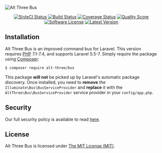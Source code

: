 ![Alt Three Bus](https://user-images.githubusercontent.com/2829600/71490847-0de16e00-2825-11ea-8897-b42ef351832e.png)

<p align="center">
<a href="https://github.styleci.io/repos/48430841"><img src="https://github.styleci.io/repos/48430841/shield" alt="StyleCI Status"></img></a>
<a href="https://github.com/AltThree/Bus/actions?query=workflow%3ATests"><img src="https://img.shields.io/github/workflow/status/AltThree/Bus/Tests?style=flat-square" alt="Build Status"></img></a>
<a href="https://scrutinizer-ci.com/g/AltThree/Bus/code-structure"><img src="https://img.shields.io/scrutinizer/coverage/g/AltThree/Bus?style=flat-square" alt="Coverage Status"></img></a>
<a href="https://scrutinizer-ci.com/g/AltThree/Bus"><img src="https://img.shields.io/scrutinizer/g/AltThree/Bus?style=flat-square" alt="Quality Score"></img></a>
<a href="LICENSE"><img src="https://img.shields.io/badge/license-MIT-brightgreen?style=flat-square" alt="Software License"></img></a>
<a href="https://github.com/AltThree/Bus/releases"><img src="https://img.shields.io/github/release/AltThree/Bus?style=flat-square" alt="Latest Version"></img></a>
</p>


## Installation

Alt Three Bus is an improved command bus for Laravel. This version requires [PHP](https://php.net) 7.1-7.4, and supports Laravel 5.5-7. Simply require the package using [Composer](https://getcomposer.org):

```bash
$ composer require alt-three/bus
```

This package **will not** be picked up by Laravel's automatic package discovery. Once installed, you need to **remove** the `Illuminate\Bus\BusServiceProvider` and **replace** it with the `AltThree\Bus\BusServiceProvider` service provider in your `config/app.php`.


## Security

Our full security policy is available to read [here](https://github.com/AltThree/Bus/security/policy).


## License

Alt Three Bus is licensed under [The MIT License (MIT)](LICENSE).
